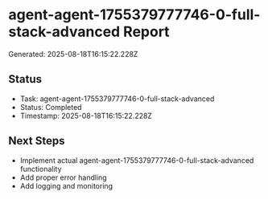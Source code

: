 # agent-agent-1755379777746-0-full-stack-advanced Report

Generated: 2025-08-18T16:15:22.228Z

## Status
- Task: agent-agent-1755379777746-0-full-stack-advanced
- Status: Completed
- Timestamp: 2025-08-18T16:15:22.228Z

## Next Steps
- Implement actual agent-agent-1755379777746-0-full-stack-advanced functionality
- Add proper error handling
- Add logging and monitoring
